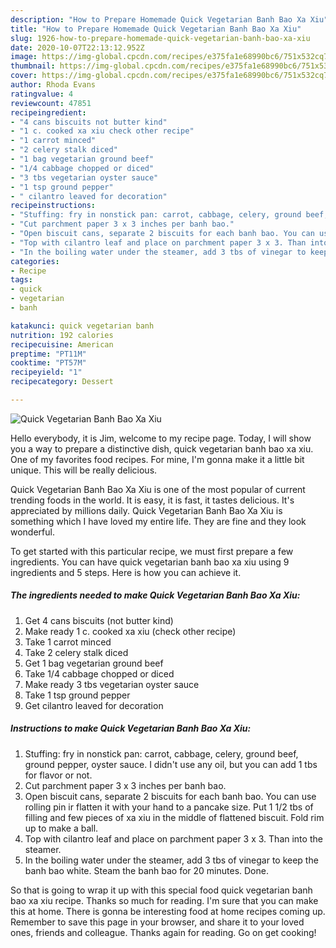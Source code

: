```yaml
---
description: "How to Prepare Homemade Quick Vegetarian Banh Bao Xa Xiu"
title: "How to Prepare Homemade Quick Vegetarian Banh Bao Xa Xiu"
slug: 1926-how-to-prepare-homemade-quick-vegetarian-banh-bao-xa-xiu
date: 2020-10-07T22:13:12.952Z
image: https://img-global.cpcdn.com/recipes/e375fa1e68990bc6/751x532cq70/quick-vegetarian-banh-bao-xa-xiu-recipe-main-photo.jpg
thumbnail: https://img-global.cpcdn.com/recipes/e375fa1e68990bc6/751x532cq70/quick-vegetarian-banh-bao-xa-xiu-recipe-main-photo.jpg
cover: https://img-global.cpcdn.com/recipes/e375fa1e68990bc6/751x532cq70/quick-vegetarian-banh-bao-xa-xiu-recipe-main-photo.jpg
author: Rhoda Evans
ratingvalue: 4
reviewcount: 47851
recipeingredient:
- "4 cans biscuits not butter kind"
- "1 c. cooked xa xiu check other recipe"
- "1 carrot minced"
- "2 celery stalk diced"
- "1 bag vegetarian ground beef"
- "1/4 cabbage chopped or diced"
- "3 tbs vegetarian oyster sauce"
- "1 tsp ground pepper"
- " cilantro leaved for decoration"
recipeinstructions:
- "Stuffing: fry in nonstick pan: carrot, cabbage, celery, ground beef, ground pepper, oyster sauce.  I didn&#39;t use any oil, but you can add 1 tbs for flavor or not."
- "Cut parchment paper 3 x 3 inches per banh bao."
- "Open biscuit cans, separate 2 biscuits for each banh bao. You can use rolling pin ir flatten it with your hand to a pancake size. Put 1 1/2 tbs of filling and few pieces of xa xiu in the middle of flattened biscuit.  Fold rim up to make a ball."
- "Top with cilantro leaf and place on parchment paper 3 x 3. Than into the steamer."
- "In the boiling water under the steamer, add 3 tbs of vinegar to keep the banh bao white. Steam the banh bao for 20 minutes. Done."
categories:
- Recipe
tags:
- quick
- vegetarian
- banh

katakunci: quick vegetarian banh 
nutrition: 192 calories
recipecuisine: American
preptime: "PT11M"
cooktime: "PT57M"
recipeyield: "1"
recipecategory: Dessert

---
```



![Quick Vegetarian Banh Bao Xa Xiu](https://img-global.cpcdn.com/recipes/e375fa1e68990bc6/751x532cq70/quick-vegetarian-banh-bao-xa-xiu-recipe-main-photo.jpg)

Hello everybody, it is Jim, welcome to my recipe page. Today, I will show you a way to prepare a distinctive dish, quick vegetarian banh bao xa xiu. One of my favorites food recipes. For mine, I'm gonna make it a little bit unique. This will be really delicious.



Quick Vegetarian Banh Bao Xa Xiu is one of the most popular of current trending foods in the world. It is easy, it is fast, it tastes delicious. It's appreciated by millions daily. Quick Vegetarian Banh Bao Xa Xiu is something which I have loved my entire life. They are fine and they look wonderful.


To get started with this particular recipe, we must first prepare a few ingredients. You can have quick vegetarian banh bao xa xiu using 9 ingredients and 5 steps. Here is how you can achieve it.

<!--inarticleads1-->

##### The ingredients needed to make Quick Vegetarian Banh Bao Xa Xiu:

1. Get 4 cans biscuits (not butter kind)
1. Make ready 1 c. cooked xa xiu (check other recipe)
1. Take 1 carrot minced
1. Take 2 celery stalk diced
1. Get 1 bag vegetarian ground beef
1. Take 1/4 cabbage chopped or diced
1. Make ready 3 tbs vegetarian oyster sauce
1. Take 1 tsp ground pepper
1. Get  cilantro leaved for decoration




<!--inarticleads2-->

##### Instructions to make Quick Vegetarian Banh Bao Xa Xiu:

1. Stuffing: fry in nonstick pan: carrot, cabbage, celery, ground beef, ground pepper, oyster sauce.  I didn&#39;t use any oil, but you can add 1 tbs for flavor or not.
1. Cut parchment paper 3 x 3 inches per banh bao.
1. Open biscuit cans, separate 2 biscuits for each banh bao. You can use rolling pin ir flatten it with your hand to a pancake size. Put 1 1/2 tbs of filling and few pieces of xa xiu in the middle of flattened biscuit.  Fold rim up to make a ball.
1. Top with cilantro leaf and place on parchment paper 3 x 3. Than into the steamer.
1. In the boiling water under the steamer, add 3 tbs of vinegar to keep the banh bao white. Steam the banh bao for 20 minutes. Done.




So that is going to wrap it up with this special food quick vegetarian banh bao xa xiu recipe. Thanks so much for reading. I'm sure that you can make this at home. There is gonna be interesting food at home recipes coming up. Remember to save this page in your browser, and share it to your loved ones, friends and colleague. Thanks again for reading. Go on get cooking!
